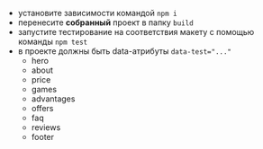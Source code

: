 - установите зависимости командой `npm i`
- перенесите **собранный** проект в папку `build`
- запустите тестирование на соответствия макету с помощью команды `npm test`
- в проекте должны быть data-атрибуты `data-test="..."`
  - hero
  - about
  - price
  - games
  - advantages
  - offers
  - faq
  - reviews
  - footer